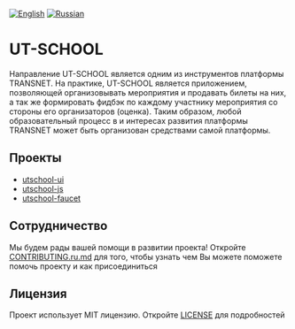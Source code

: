 [![English](https://thumb.ibb.co/jDrVkd/gb.png)](README.md) [![Russian](https://thumb.ibb.co/cjYMrJ/ru.png)](README.ru.md)  
# UT-SCHOOL
Направление UT-SCHOOL является одним из инструментов платформы TRANSNET. На практике, UT-SCHOOL является приложением, позволяющей организовывать мероприятия и продавать билеты на них, а так же формировать фидбэк по каждому участнику мероприятия со стороны его организаторов (оценка). Таким образом, любой образовательный процесс в и интересах развития платформы TRANSNET может быть организован средствами самой платформы. 

## Проекты
- [utschool-ui](https://github.com/u-transnet/utschool-ui)
- [utschool-js](https://github.com/u-transnet/utschool-js)
- [utschool-faucet](https://github.com/u-transnet/utschool-faucet)

## Сотрудничество
Мы будем рады вашей помощи в развитии проекта! Откройте [CONTRIBUTING.ru.md]() для того, чтобы узнать чем Вы можете поможете помочь проекту и как присоединиться

## Лицензия
Проект использует MIT лицензию. Откройте [LICENSE]() для подробностей
